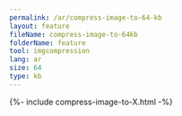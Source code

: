 ```yaml
---
permalink: /ar/compress-image-to-64-kb
layout: feature
fileName: compress-image-to-64kb
folderName: feature
tool: imgcompression
lang: ar
size: 64
type: kb
---
```


{%- include compress-image-to-X.html -%}
